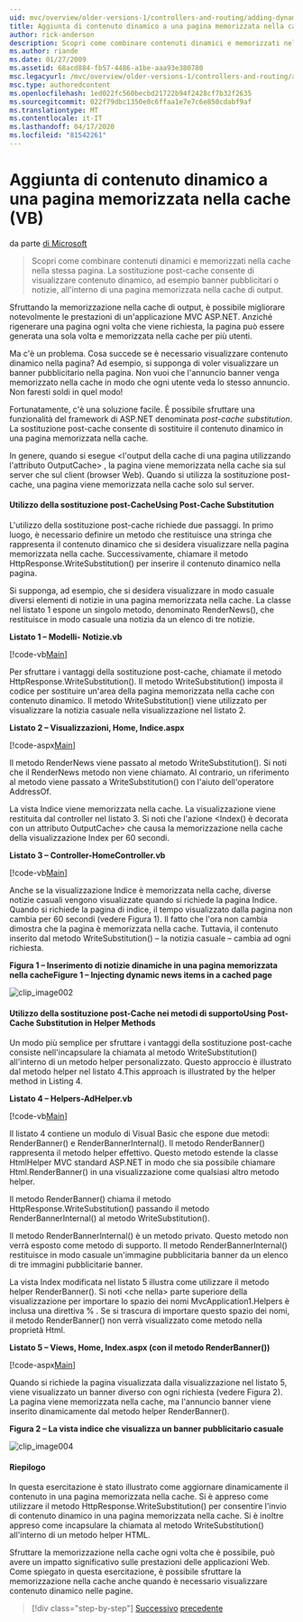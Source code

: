 ```yaml
---
uid: mvc/overview/older-versions-1/controllers-and-routing/adding-dynamic-content-to-a-cached-page-vb
title: Aggiunta di contenuto dinamico a una pagina memorizzata nella cache (VB) Documenti Microsoft
author: rick-anderson
description: Scopri come combinare contenuti dinamici e memorizzati nella cache nella stessa pagina. La sostituzione post-cache consente di visualizzare contenuto dinamico, ad esempio banner pubblicitari o...
ms.author: riande
ms.date: 01/27/2009
ms.assetid: 68acd884-fb57-4486-a1be-aaa93e380780
msc.legacyurl: /mvc/overview/older-versions-1/controllers-and-routing/adding-dynamic-content-to-a-cached-page-vb
msc.type: authoredcontent
ms.openlocfilehash: 1ed022fc560becbd21722b94f2428cf7b32f2635
ms.sourcegitcommit: 022f79dbc1350e0c6ffaa1e7e7c6e850cdabf9af
ms.translationtype: MT
ms.contentlocale: it-IT
ms.lasthandoff: 04/17/2020
ms.locfileid: "81542261"
---
```

# <a name="adding-dynamic-content-to-a-cached-page-vb"></a>Aggiunta di contenuto dinamico a una pagina memorizzata nella cache (VB)

da parte [di Microsoft](https://github.com/microsoft)

> Scopri come combinare contenuti dinamici e memorizzati nella cache nella stessa pagina. La sostituzione post-cache consente di visualizzare contenuto dinamico, ad esempio banner pubblicitari o notizie, all'interno di una pagina memorizzata nella cache di output.

Sfruttando la memorizzazione nella cache di output, è possibile migliorare notevolmente le prestazioni di un'applicazione MVC ASP.NET. Anziché rigenerare una pagina ogni volta che viene richiesta, la pagina può essere generata una sola volta e memorizzata nella cache per più utenti.

Ma c'è un problema. Cosa succede se è necessario visualizzare contenuto dinamico nella pagina? Ad esempio, si supponga di voler visualizzare un banner pubblicitario nella pagina. Non vuoi che l'annuncio banner venga memorizzato nella cache in modo che ogni utente veda lo stesso annuncio. Non faresti soldi in quel modo!

Fortunatamente, c'è una soluzione facile. È possibile sfruttare una funzionalità del framework di ASP.NET denominata *post-cache substitution*. La sostituzione post-cache consente di sostituire il contenuto dinamico in una pagina memorizzata nella cache.

In genere, quando si esegue &lt;l'output della cache di una pagina utilizzando l'attributo OutputCache&gt; , la pagina viene memorizzata nella cache sia sul server che sul client (browser Web). Quando si utilizza la sostituzione post-cache, una pagina viene memorizzata nella cache solo sul server.

#### <a name="using-post-cache-substitution"></a>Utilizzo della sostituzione post-CacheUsing Post-Cache Substitution

L'utilizzo della sostituzione post-cache richiede due passaggi. In primo luogo, è necessario definire un metodo che restituisce una stringa che rappresenta il contenuto dinamico che si desidera visualizzare nella pagina memorizzata nella cache. Successivamente, chiamare il metodo HttpResponse.WriteSubstitution() per inserire il contenuto dinamico nella pagina.

Si supponga, ad esempio, che si desidera visualizzare in modo casuale diversi elementi di notizie in una pagina memorizzata nella cache. La classe nel listato 1 espone un singolo metodo, denominato RenderNews(), che restituisce in modo casuale una notizia da un elenco di tre notizie.

**Listato 1 – Modelli- Notizie.vb**

[!code-vb[Main](adding-dynamic-content-to-a-cached-page-vb/samples/sample1.vb)]

Per sfruttare i vantaggi della sostituzione post-cache, chiamate il metodo HttpResponse.WriteSubstitution(). Il metodo WriteSubstitution() imposta il codice per sostituire un'area della pagina memorizzata nella cache con contenuto dinamico. Il metodo WriteSubstitution() viene utilizzato per visualizzare la notizia casuale nella visualizzazione nel listato 2.

**Listato 2 – Visualizzazioni, Home, Indice.aspx**

[!code-aspx[Main](adding-dynamic-content-to-a-cached-page-vb/samples/sample2.aspx)]

Il metodo RenderNews viene passato al metodo WriteSubstitution(). Si noti che il RenderNews metodo non viene chiamato. Al contrario, un riferimento al metodo viene passato a WriteSubstitution() con l'aiuto dell'operatore AddressOf.

La vista Indice viene memorizzata nella cache. La visualizzazione viene restituita dal controller nel listato 3. Si noti che l'azione &lt;Index() è decorata con un attributo OutputCache&gt; che causa la memorizzazione nella cache della visualizzazione Index per 60 secondi.

**Listato 3 – Controller-HomeController.vb**

[!code-vb[Main](adding-dynamic-content-to-a-cached-page-vb/samples/sample3.vb)]

Anche se la visualizzazione Indice è memorizzata nella cache, diverse notizie casuali vengono visualizzate quando si richiede la pagina Indice. Quando si richiede la pagina di indice, il tempo visualizzato dalla pagina non cambia per 60 secondi (vedere Figura 1). Il fatto che l'ora non cambia dimostra che la pagina è memorizzata nella cache. Tuttavia, il contenuto inserito dal metodo WriteSubstitution() – la notizia casuale – cambia ad ogni richiesta.

**Figura 1 – Inserimento di notizie dinamiche in una pagina memorizzata nella cacheFigure 1 – Injecting dynamic news items in a cached page**

![clip_image002](adding-dynamic-content-to-a-cached-page-vb/_static/image1.jpg)

#### <a name="using-post-cache-substitution-in-helper-methods"></a>Utilizzo della sostituzione post-Cache nei metodi di supportoUsing Post-Cache Substitution in Helper Methods

Un modo più semplice per sfruttare i vantaggi della sostituzione post-cache consiste nell'incapsulare la chiamata al metodo WriteSubstitution() all'interno di un metodo helper personalizzato. Questo approccio è illustrato dal metodo helper nel listato 4.This approach is illustrated by the helper method in Listing 4.

**Listato 4 – Helpers-AdHelper.vb**

[!code-vb[Main](adding-dynamic-content-to-a-cached-page-vb/samples/sample4.vb)]

Il listato 4 contiene un modulo di Visual Basic che espone due metodi: RenderBanner() e RenderBannerInternal(). Il metodo RenderBanner() rappresenta il metodo helper effettivo. Questo metodo estende la classe HtmlHelper MVC standard ASP.NET in modo che sia possibile chiamare Html.RenderBanner() in una visualizzazione come qualsiasi altro metodo helper.

Il metodo RenderBanner() chiama il metodo HttpResponse.WriteSubstitution() passando il metodo RenderBannerInternal() al metodo WriteSubstitution().

Il metodo RenderBannerInternal() è un metodo privato. Questo metodo non verrà esposto come metodo di supporto. Il metodo RenderBannerInternal() restituisce in modo casuale un'immagine pubblicitaria banner da un elenco di tre immagini pubblicitarie banner.

La vista Index modificata nel listato 5 illustra come utilizzare il metodo helper RenderBanner(). Si noti &lt;che nella&gt; parte superiore della visualizzazione per importare lo spazio dei nomi MvcApplication1.Helpers è inclusa una direttiva % . Se si trascura di importare questo spazio dei nomi, il metodo RenderBanner() non verrà visualizzato come metodo nella proprietà Html.

**Listato 5 – Views, Home, Index.aspx (con il metodo RenderBanner())**

[!code-aspx[Main](adding-dynamic-content-to-a-cached-page-vb/samples/sample5.aspx)]

Quando si richiede la pagina visualizzata dalla visualizzazione nel listato 5, viene visualizzato un banner diverso con ogni richiesta (vedere Figura 2). La pagina viene memorizzata nella cache, ma l'annuncio banner viene inserito dinamicamente dal metodo helper RenderBanner().

**Figura 2 – La vista indice che visualizza un banner pubblicitario casuale**

![clip_image004](adding-dynamic-content-to-a-cached-page-vb/_static/image2.jpg)

#### <a name="summary"></a>Riepilogo

In questa esercitazione è stato illustrato come aggiornare dinamicamente il contenuto in una pagina memorizzata nella cache. Si è appreso come utilizzare il metodo HttpResponse.WriteSubstitution() per consentire l'invio di contenuto dinamico in una pagina memorizzata nella cache. Si è inoltre appreso come incapsulare la chiamata al metodo WriteSubstitution() all'interno di un metodo helper HTML.

Sfruttare la memorizzazione nella cache ogni volta che è possibile, può avere un impatto significativo sulle prestazioni delle applicazioni Web. Come spiegato in questa esercitazione, è possibile sfruttare la memorizzazione nella cache anche quando è necessario visualizzare contenuto dinamico nelle pagine.

> [!div class="step-by-step"]
> [Successivo](improving-performance-with-output-caching-vb.md)
> [precedente](creating-a-controller-vb.md)

